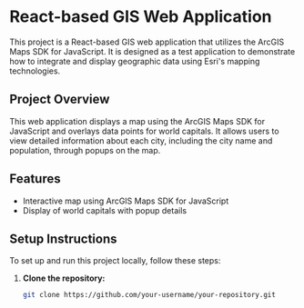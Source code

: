 # React-based GIS Web Application

This project is a React-based GIS web application that utilizes the ArcGIS Maps SDK for JavaScript. It is designed as a test application to demonstrate how to integrate and display geographic data using Esri's mapping technologies.

## Project Overview

This web application displays a map using the ArcGIS Maps SDK for JavaScript and overlays data points for world capitals. It allows users to view detailed information about each city, including the city name and population, through popups on the map.

## Features

- Interactive map using ArcGIS Maps SDK for JavaScript
- Display of world capitals with popup details

## Setup Instructions

To set up and run this project locally, follow these steps:

1. **Clone the repository:**

   ```bash
   git clone https://github.com/your-username/your-repository.git
